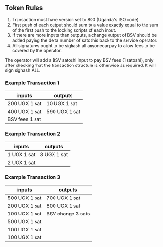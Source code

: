 ## Token Rules

1. Transaction must have version set to 800 (Uganda's ISO code)
2. First push of each output should sum to a value exactly equal to the sum of the first push to the locking scripts of each input.
3. If there are more inputs than outputs, a change output of BSV should be added paying the delta number of satoshis back to the service operator.
4. All signatures ought to be sighash all anyonecanpay to allow fees to be covered by the operator.

The operator will add a BSV satoshi input to pay BSV fees (1 satoshi), only after checking that the transaction structure is otherwise as required. It will sign sighash ALL.

### Example Transaction 1
|inputs | outputs |
|---|---|
| 200 UGX 1 sat | 10 UGX 1 sat |
| 400 UGX 1 sat | 590 UGX 1 sat |
| BSV fees 1 sat |  |

### Example Transaction 2
|inputs | outputs |
|---|---|
| 1 UGX 1 sat | 3 UGX 1 sat |
| 2 UGX 1 sat |  |

### Example Transaction 3
|inputs | outputs |
|---|---|
| 500 UGX 1 sat | 700 UGX 1 sat |
| 200 UGX 1 sat | 800 UGX 1 sat |
| 100 UGX 1 sat | BSV change 3 sats |
| 500 UGX 1 sat |  |
| 100 UGX 1 sat |  |
| 100 UGX 1 sat |  |